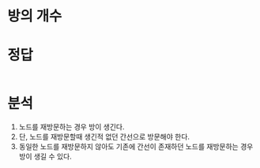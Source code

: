 #   방의 개수

#   정답

```java
```


#   분석
1.  노드를 재방문하는 경우 방이 생긴다.
1.  단, 노드를 재방문할때 생긴적 없던 간선으로 방문해야 한다.
1.  동일한 노드를 재방문하지 않아도 기존에 간선이 존재하던 노드를 재방문하는 경우 방이 생길 수 있다.



